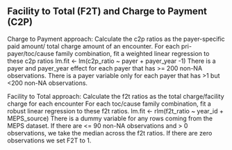 
## Facility to Total (F2T) and Charge to Payment (C2P) 


Charge to Payment approach:
Calculate the c2p ratios as the payer-specific paid amount/ total charge amount of an encounter.
For each pri-payer/toc/cause family combination, fit a weighted linear regression to these c2p ratios
lm.fit <- lm(c2p_ratio ~ payer + payer_year -1)
There is a payer and payer_year effect for each payer that has >= 200 non-NA observations. There is a payer variable only for each payer that has >1 but <200 non-NA observations.

Facility to Total approach:
Calculate the f2t ratios as the total charge/facility charge for each encounter
For each toc/cause family combination, fit a robust linear regression to these f2t ratios. 
lm.fit <- rlm(f2t_ratio ~ year_id + MEPS_source)
There is a dummy variable for any rows coming from the MEPS dataset.
If there are <= 90 non-NA observations and > 0 observations, we take the median across the f2t ratios.
If there are zero observations we set F2T to 1.

